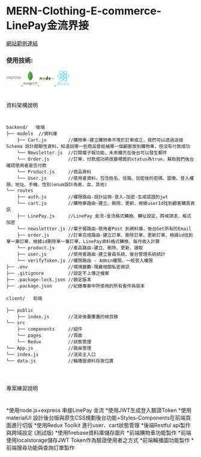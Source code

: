 # MERN-Clothing-E-commerce-LinePay金流界接

[網站範例連結](https://mern-clothing-e-commerce.vercel.app/ "link")


<p align="left">
</p>

<h3 align="left">使用技術:</h3>
<p align="left"> <a href="https://expressjs.com" target="_blank" rel="noreferrer"> <img src="https://raw.githubusercontent.com/devicons/devicon/master/icons/express/express-original-wordmark.svg" alt="express" width="40" height="40"/> </a> <a href="https://www.mongodb.com/" target="_blank" rel="noreferrer"> <img src="https://raw.githubusercontent.com/devicons/devicon/master/icons/mongodb/mongodb-original-wordmark.svg" alt="mongodb" width="40" height="40"/> </a> <a href="https://nodejs.org" target="_blank" rel="noreferrer"> <img src="https://raw.githubusercontent.com/devicons/devicon/master/icons/nodejs/nodejs-original-wordmark.svg" alt="nodejs" width="40" height="40"/> </a> <a href="https://reactjs.org/" target="_blank" rel="noreferrer"> <img src="https://raw.githubusercontent.com/devicons/devicon/master/icons/react/react-original-wordmark.svg" alt="react" width="40" height="40"/> </a> </p>


#
資料架構說明
#



```
backend/   後端
├── models  //資料庫
    ├── Cart.js        //購物車-建立購物車不等於訂單成立，我們可以透過這個Schema 設計關聯性資料，知道說哪一些商品曾經被哪一個顧客放到購物車，但沒有付款成功
    └── Newsletter.js  //訂閱電子報功能，未來擴充在後台可以發生郵件
    └── Order.js       //訂單，付款成功將改變裡面的status為true，幫助我們後台確認使用者是否付款
    └── Product.js     //商品資料
    └── User.js        //使用者資料，包含姓名、信箱、加密後的密碼、圖像、登入權限、地址、手機、性別(enum設計為男、女、其他)
└── routes
    ├── auth.js        //權限路由-設計註冊-登入-加密-生成認證的jwt
    └── cart.js        //購物車路由-建立、刪除、更新、根據userId找到顧客購買資訊
    ├── LinePay.js     //LinePay 金流-金流格式轉換、轉址設定、跨域請求、格式加密
    └── newslettter.js //電子報路由-使用者Post 到資料庫，後台Get所有的Email    
    ├── order.js       //訂單完成路由-建立訂單、刪除訂單、更新訂單、根據id找到單一筆訂單、根據id刪除單一筆訂單、LinePay資料格式轉換、每月收入計算
    └── product.js     //產品路由-建立、刪除、更新、讀取
    ├── user.js        //使用者路由-建立會員系統、後台管理系統統計
    └── verifyToken.js //權限路由 - Admin權限、一般登入權限
├── .env               //環境變數-隱藏相關私密資訊
├── .gitignore         //設定不上傳之檔案
├── .package-lock.json //鎖定版本
├── .package.json      //紀錄專案中所使用的所有套件與版本

client/   前端

├── public  
    ├── index.js       //渲染後要覆蓋的根目錄
└── src
    ├── components     //組件
    └── pages          //頁面
    └── Redux          //狀態管理
└── App.js             //路由管理
└── index.js           //渲染主入口
└── data.js            //輪播圖資料存放位置


```


#
專案練習說明
#

*使用node.js+express 串接LinePay 金流
*使用JWT生成登入驗證Token
*使用materialUI 設計後台版與原生CSS規劃後台功能+Styles-Components在前端頁面進行切版
*使用Redux Toolkit 進行user、cart狀態管理
*後端Restful api製作與跨域設定 (測試版)
*使用firebase資料庫儲存圖片
*前端購物車功能製作
*前端使用localstorage儲存JWT Token作為驗證使用者之方式
*前端輪播圖功能製作
*前端搜尋功能與查詢訂單製作









